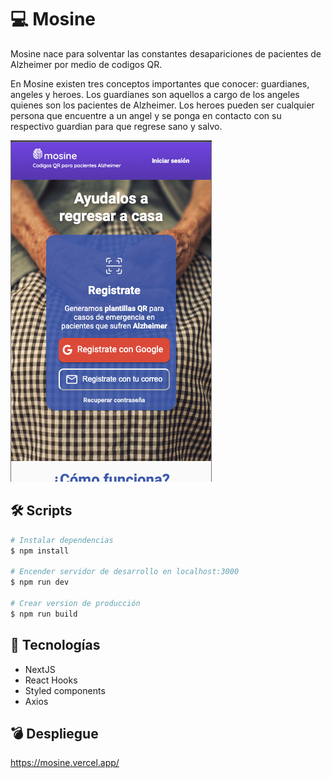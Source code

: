 # 💻 Mosine

Mosine nace para solventar las constantes desapariciones de pacientes de Alzheimer por medio de codigos QR.

En Mosine existen tres conceptos importantes que conocer: guardianes, angeles y heroes. Los guardianes son aquellos a cargo de los angeles quienes son los pacientes de Alzheimer. Los heroes pueden ser cualquier persona que encuentre a un angel y se ponga en contacto con su respectivo guardian para que regrese sano y salvo.

![Home Mosine](.readme-static/Home.png)

## 🛠 Scripts

```bash
# Instalar dependencias
$ npm install

# Encender servidor de desarrollo en localhost:3000
$ npm run dev

# Crear version de producción
$ npm run build

```

## 💎 Tecnologías

- NextJS
- React Hooks
- Styled components
- Axios

## 💣 Despliegue

https://mosine.vercel.app/
